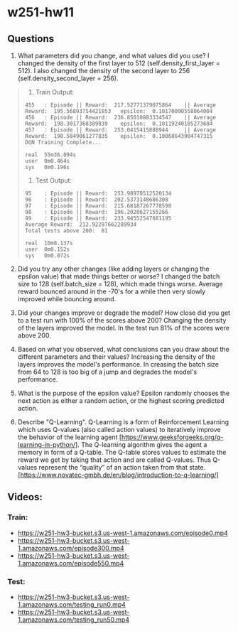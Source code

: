 # w251-hw11

## Questions
1. What parameters did you change, and what values did you use?
I changed the density of the first layer to 512 (self.density_first_layer = 512). I also changed the density of the second layer to 256 (self.density_second_layer = 256).

> 1. Train Output:
> ```
> 455 	: Episode || Reward:  217.52771379075864 	|| Average Reward:  195.56893754421853 	 epsilon:  0.10170090558064004
> 456 	: Episode || Reward:  236.85010883334547 	|| Average Reward:  198.3017368389839 	 epsilon:  0.10119240105273684
> 457 	: Episode || Reward:  253.0415415888944 	|| Average Reward:  198.5849061277835 	 epsilon:  0.10068643904747315
> DQN Training Complete...
>
> real	55m36.094s
> user	0m0.464s
> sys	0m0.196s
> ```
>
> 1. Test Output:
> ```
> 95 	: Episode || Reward:  253.98970512520134
> 96 	: Episode || Reward:  202.5373148686308
> 97 	: Episode || Reward:  215.68187267778598
> 98 	: Episode || Reward:  196.2028627155266
> 99 	: Episode || Reward:  233.94552547681195
> Average Reward:  212.92297662289934
> Total tests above 200:  81
>
> real	10m8.137s
> user	0m0.152s
> sys	0m0.072s
> ```

2. Did you try any other changes (like adding layers or changing the epsilon value) that made things better or worse?
I changed the batch size to 128 (self.batch_size = 128), which made things worse. Average reward bounced around in the -70's for a while then very slowly improved while bouncing around.

3. Did your changes improve or degrade the model? How close did you get to a test run with 100% of the scores above 200?
Changing the density of the layers improved the model. In the test run 81% of the scores were above 200.

4. Based on what you observed, what conclusions can you draw about the different parameters and their values?
Increasing the density of the layers improves the model's performance. In creasing the batch size from 64 to 128 is too big of a jump and degrades the model's performance.

5. What is the purpose of the epsilon value?
Epsilon randomly chooses the next action as either a random action, or the highest scoring predicted action.

6. Describe "Q-Learning".
Q-Learning is a form of Reinforcement Learning which uses Q-values (also called action values) to iteratively improve the behavior of the learning agent [https://www.geeksforgeeks.org/q-learning-in-python/]. The Q-learning algorithm gives the agent a memory in form of a Q-table. The Q-table stores values to estimate the reward we get by taking that action and are called Q-values. Thus Q-values represent the “quality” of an action taken from that state. [https://www.novatec-gmbh.de/en/blog/introduction-to-q-learning/]


## Videos:
### Train:
- https://w251-hw3-bucket.s3.us-west-1.amazonaws.com/episode0.mp4
- https://w251-hw3-bucket.s3.us-west-1.amazonaws.com/episode300.mp4
- https://w251-hw3-bucket.s3.us-west-1.amazonaws.com/episode550.mp4
### Test:
- https://w251-hw3-bucket.s3.us-west-1.amazonaws.com/testing_run0.mp4
- https://w251-hw3-bucket.s3.us-west-1.amazonaws.com/testing_run50.mp4

